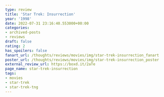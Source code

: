 ```yaml
---
type: review
title: 'Star Trek: Insurrection'
year: '1998'
date: 2022-07-31 23:16:40.553000+00:00
categories:
- archived-posts
- reviews
draft: false
rating: 2
has_spoilers: false
fanart_url: /thoughts/reviews/movies/img/star-trek-insurrection_fanart.png
poster_url: /thoughts/reviews/movies/img/star-trek-insurrection_poster.png
external_review_url: https://boxd.it/2aTe
page_name: star-trek-insurrection
tags:
- movies
- star-trek
- star-trek-tng
---
```


